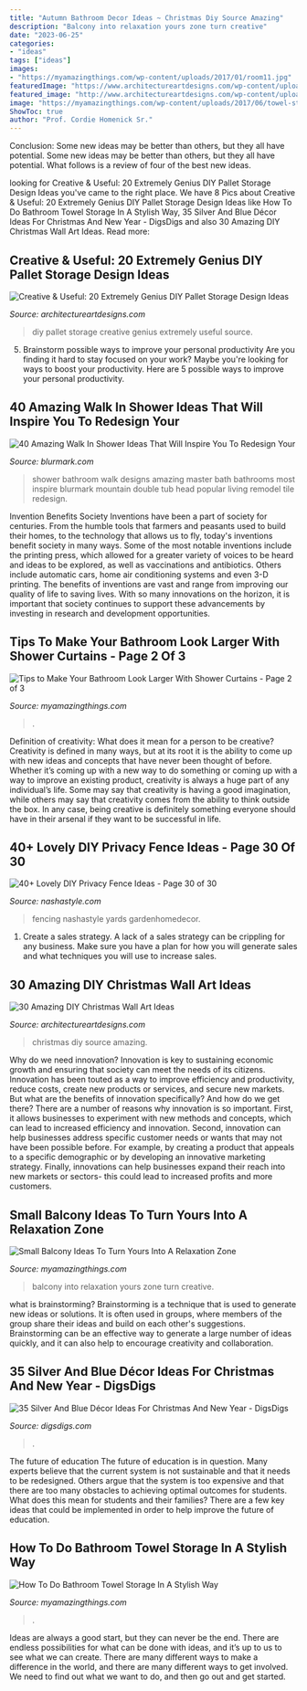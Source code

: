 ```yaml
---
title: "Autumn Bathroom Decor Ideas ~ Christmas Diy Source Amazing"
description: "Balcony into relaxation yours zone turn creative"
date: "2023-06-25"
categories:
- "ideas"
tags: ["ideas"]
images:
- "https://myamazingthings.com/wp-content/uploads/2017/01/room11.jpg"
featuredImage: "https://www.architectureartdesigns.com/wp-content/uploads/2014/12/1523.jpg"
featured_image: "http://www.architectureartdesigns.com/wp-content/uploads/2013/12/306-630x917.jpg"
image: "https://myamazingthings.com/wp-content/uploads/2017/06/towel-storage-3.jpg"
ShowToc: true
author: "Prof. Cordie Homenick Sr."
---
```



Conclusion: Some new ideas may be better than others, but they all have potential.
Some new ideas may be better than others, but they all have potential. What follows is a review of four of the best new ideas.

	

		
looking for Creative &amp; Useful: 20 Extremely Genius DIY Pallet Storage Design Ideas you've came to the right place. We have 8 Pics about Creative &amp; Useful: 20 Extremely Genius DIY Pallet Storage Design Ideas like How To Do Bathroom Towel Storage In A Stylish Way, 35 Silver And Blue Décor Ideas For Christmas And New Year - DigsDigs and also 30 Amazing DIY Christmas Wall Art Ideas. Read more:
		
    
## Creative &amp; Useful: 20 Extremely Genius DIY Pallet Storage Design Ideas

<img loading=lazy src="https://www.architectureartdesigns.com/wp-content/uploads/2014/12/1523.jpg" onerror="this.onerror=null;this.src='https://tse3.mm.bing.net/th?id=OIP.m6vzoCWZi3S5CWoJG_zzXAHaLH&amp;pid=15.1';" alt="Creative &amp; Useful: 20 Extremely Genius DIY Pallet Storage Design Ideas">

_Source: architectureartdesigns.com_

>diy pallet storage creative genius extremely useful source. 

	

5. Brainstorm possible ways to improve your personal productivity
Are you finding it hard to stay focused on your work? Maybe you're looking for ways to boost your productivity. Here are 5 possible ways to improve your personal productivity.

    
## 40 Amazing Walk In Shower Ideas That Will Inspire You To Redesign Your

<img loading=lazy src="http://www.blurmark.com/wp-content/uploads/2017/02/Ginormous-shower.jpg" onerror="this.onerror=null;this.src='https://tse3.mm.bing.net/th?id=OIP.JzAeUEwbqxS_fqgBdVyyKgHaLH&amp;pid=15.1';" alt="40 Amazing Walk In Shower Ideas That Will Inspire You To Redesign Your">

_Source: blurmark.com_

>shower bathroom walk designs amazing master bath bathrooms most inspire blurmark mountain double tub head popular living remodel tile redesign. 

	

Invention Benefits Society
Inventions have been a part of society for centuries. From the humble tools that farmers and peasants used to build their homes, to the technology that allows us to fly, today's inventions benefit society in many ways. 
Some of the most notable inventions include the printing press, which allowed for a greater variety of voices to be heard and ideas to be explored, as well as vaccinations and antibiotics. Others include automatic cars, home air conditioning systems and even 3-D printing. 
The benefits of inventions are vast and range from improving our quality of life to saving lives. With so many innovations on the horizon, it is important that society continues to support these advancements by investing in research and development opportunities.

    
## Tips To Make Your Bathroom Look Larger With Shower Curtains - Page 2 Of 3

<img loading=lazy src="https://myamazingthings.com/wp-content/uploads/2017/01/room11.jpg" onerror="this.onerror=null;this.src='https://tse2.mm.bing.net/th?id=OIP.PpnW-u3MZmp0UGjBx7RvQgHaLJ&amp;pid=15.1';" alt="Tips to Make Your Bathroom Look Larger With Shower Curtains - Page 2 of 3">

_Source: myamazingthings.com_

>. 

	

Definition of creativity: What does it mean for a person to be creative?
Creativity is defined in many ways, but at its root it is the ability to come up with new ideas and concepts that have never been thought of before. Whether it’s coming up with a new way to do something or coming up with a way to improve an existing product, creativity is always a huge part of any individual’s life. Some may say that creativity is having a good imagination, while others may say that creativity comes from the ability to think outside the box. In any case, being creative is definitely something everyone should have in their arsenal if they want to be successful in life.

    
## 40+ Lovely DIY Privacy Fence Ideas - Page 30 Of 30

<img loading=lazy src="https://nashastyle.com/wp-content/uploads/2018/09/40-Lovely-DIY-Privacy-Fence-Ideas-36.jpg" onerror="this.onerror=null;this.src='https://tse3.mm.bing.net/th?id=OIP.2L8colIVTLGSvSavED35kAHaJ4&amp;pid=15.1';" alt="40+ Lovely DIY Privacy Fence Ideas - Page 30 of 30">

_Source: nashastyle.com_

>fencing nashastyle yards gardenhomedecor. 

	

1. Create a sales strategy. A lack of a sales strategy can be crippling for any business. Make sure you have a plan for how you will generate sales and what techniques you will use to increase sales.

    
## 30 Amazing DIY Christmas Wall Art Ideas

<img loading=lazy src="http://www.architectureartdesigns.com/wp-content/uploads/2013/12/306-630x917.jpg" onerror="this.onerror=null;this.src='https://tse3.mm.bing.net/th?id=OIP.Hd6I6UsfmZy_vHjsBpJBpwHaKx&amp;pid=15.1';" alt="30 Amazing DIY Christmas Wall Art Ideas">

_Source: architectureartdesigns.com_

>christmas diy source amazing. 

	

Why do we need innovation?
Innovation is key to sustaining economic growth and ensuring that society can meet the needs of its citizens. Innovation has been touted as a way to improve efficiency and productivity, reduce costs, create new products or services, and secure new markets. But what are the benefits of innovation specifically? And how do we get there?
There are a number of reasons why innovation is so important. First, it allows businesses to experiment with new methods and concepts, which can lead to increased efficiency and innovation. Second, innovation can help businesses address specific customer needs or wants that may not have been possible before. For example, by creating a product that appeals to a specific demographic or by developing an innovative marketing strategy. Finally, innovations can help businesses expand their reach into new markets or sectors- this could lead to increased profits and more customers.

    
## Small Balcony Ideas To Turn Yours Into A Relaxation Zone

<img loading=lazy src="http://myamazingthings.com/wp-content/uploads/2017/08/small-balcony-ideas-4.jpg" onerror="this.onerror=null;this.src='https://tse4.mm.bing.net/th?id=OIP.7Zr1n1zSEKktPr042skX9QHaLA&amp;pid=15.1';" alt="Small Balcony Ideas To Turn Yours Into A Relaxation Zone">

_Source: myamazingthings.com_

>balcony into relaxation yours zone turn creative. 

	

what is brainstorming?
Brainstorming is a technique that is used to generate new ideas or solutions. It is often used in groups, where members of the group share their ideas and build on each other's suggestions. Brainstorming can be an effective way to generate a large number of ideas quickly, and it can also help to encourage creativity and collaboration.

    
## 35 Silver And Blue Décor Ideas For Christmas And New Year - DigsDigs

<img loading=lazy src="https://www.digsdigs.com/photos/charming-silver-and-blue-christmas-decor-ideas-16.jpg" onerror="this.onerror=null;this.src='https://tse4.mm.bing.net/th?id=OIP.W6HQDAiUI0q4e3a3Zeq_bgHaLJ&amp;pid=15.1';" alt="35 Silver And Blue Décor Ideas For Christmas And New Year - DigsDigs">

_Source: digsdigs.com_

>. 

	

The future of education
The future of education is in question. Many experts believe that the current system is not sustainable and that it needs to be redesigned. Others argue that the system is too expensive and that there are too many obstacles to achieving optimal outcomes for students. What does this mean for students and their families?
There are a few key ideas that could be implemented in order to help improve the future of education.

    
## How To Do Bathroom Towel Storage In A Stylish Way

<img loading=lazy src="https://myamazingthings.com/wp-content/uploads/2017/06/towel-storage-3.jpg" onerror="this.onerror=null;this.src='https://tse4.mm.bing.net/th?id=OIP.kxRud2E6LD2Dr3BOrFgCjQHaJ4&amp;pid=15.1';" alt="How To Do Bathroom Towel Storage In A Stylish Way">

_Source: myamazingthings.com_

>. 

	

Ideas are always a good start, but they can never be the end. There are endless possibilities for what can be done with ideas, and it’s up to us to see what we can create. There are many different ways to make a difference in the world, and there are many different ways to get involved. We need to find out what we want to do, and then go out and get started.

